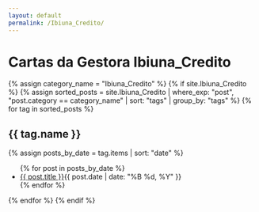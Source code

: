 ```yaml
---
layout: default
permalink: /Ibiuna_Credito/
---
```


<h1>Cartas da Gestora Ibiuna_Credito</h1>
{% assign category_name = "Ibiuna_Credito" %}
{% if site.Ibiuna_Credito %}
{% assign sorted_posts = site.Ibiuna_Credito | where_exp: "post", "post.category == category_name" | sort: "tags" | group_by: "tags" %}
{% for tag in sorted_posts %}
<h2>{{ tag.name }}</h2>
{% assign posts_by_date = tag.items | sort: "date" %}
<ul>
{% for post in posts_by_date %}
<li><a href="{{ post.url | relative_url }}">{{ post.title }}</a><span>{{ post.date | date: "%B %d, %Y" }}</span></li>
{% endfor %}
</ul>
{% endfor %}
{% endif %}
